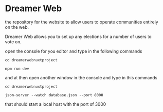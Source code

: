 # Dreamer Web

the repository for the website to allow users to operate communities entirely on the web.

Dreamer Web allows you to set up any elections for a number of users to vote on.  

open the console for you editor and type in the following commands

```
cd dreamerwebnuxtproject

npm run dev
```

and at then open another window in the console and type in this commands

```
cd dreamerwebnuxtproject

json-server --watch database.json --port 8000
```

that should start a local host with the port of 3000 
